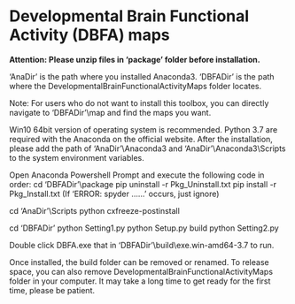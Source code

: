 # Developmental Brain Functional Activity (DBFA) maps

**Attention: Please unzip files in ‘package’ folder before installation.**

‘AnaDir’ is the path where you installed Anaconda3. 
‘DBFADir’ is the path where the DevelopmentalBrainFunctionalActivityMaps folder locates. 

Note: For users who do not want to install this toolbox, you can directly navigate to ‘DBFADir’\map and find the maps you want. 

Win10 64bit version of operating system is recommended. Python 3.7 are required with the Anaconda on the official website. After the installation, please add the path of ‘AnaDir’\Anaconda3 and ‘AnaDir’\Anaconda3\Scripts to the system environment variables. 

Open Anaconda Powershell Prompt and execute the following code in order: 
cd ‘DBFADir’\package
pip uninstall -r Pkg_Uninstall.txt
pip install -r Pkg_Install.txt (If ‘ERROR: spyder ……’ occurs, just ignore)

cd ‘AnaDir’\Scripts
python cxfreeze-postinstall

cd ‘DBFADir’
python Setting1.py
python Setup.py build
python Setting2.py

Double click DBFA.exe that in ‘DBFADir’\build\exe.win-amd64-3.7 to run. 

Once installed, the build folder can be removed or renamed. To release space, you can also remove DevelopmentalBrainFunctionalActivityMaps folder in your computer. It may take a long time to get ready for the first time, please be patient. 
